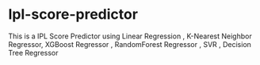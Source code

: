 # Ipl-score-predictor
This is a IPL Score Predictor using Linear Regression , K-Nearest Neighbor Regressor,  XGBoost Regressor , RandomForest Regressor ,  SVR ,  Decision Tree Regressor
